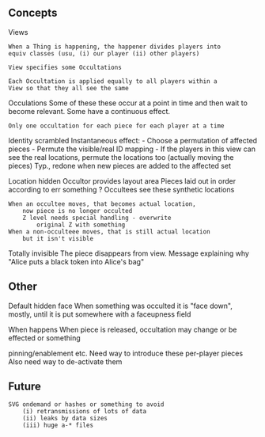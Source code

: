 
Concepts
--------

Views

	When a Thing is happening, the happener divides players into
	equiv classes (usu, (i) our player (ii) other players)

	View specifies some Occultations

	Each Occultation is applied equally to all players within a
	View so that they all see the same

Occulations
	Some of these these occur at a point in time and then
		wait to become relevant.
	Some have a continuous effect.

	Only one occultation for each piece for each player at a time

Identity scrambled
	Instantaneous effect:
		- Choose a permutation of affected pieces
		- Permute the visible/real ID mapping
		- If the players in this view can see the real locations,
		  permute the locations too (actually moving the pieces)
	Typ., redone when new pieces are added to the affected set

Location hidden
	Occultor provides layout area
	Pieces laid out in order according to err something ?
	Occultees see these synthetic locations

	When an occultee moves, that becomes actual location,
		now piece is no longer occulted
		Z level needs special handling - overwrite
			original Z with something
	When a non-occulteee moves, that is still actual location
		but it isn't visible

Totally invisible
	The piece disappears from view.  Message explaining why
	"Alice puts a black token into Alice's bag"

Other
-----

Default hidden face
	When something was occulted it is "face down", mostly,
		until it is put somewhere with a faceupness field

When happens
	When piece is released, occultation may change or be effected
		or something


pinning/enablement etc.
	Need way to introduce these per-player pieces
	Also need way to de-activate them


Future
------

	SVG ondemand or hashes or something to avoid
		(i) retransmissions of lots of data
		(ii) leaks by data sizes
		(iii) huge a-* files
